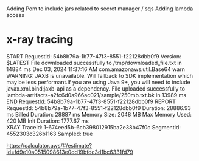 #

Adding Pom to include jars related to secret manager / sqs 
Adding lambda access


# x-ray tracing 


START RequestId: 54b8b79a-1b77-47f3-8551-f22128dbb0f9 Version: $LATEST
File downloaded successfully to /tmp/downloaded_file.txt in 14884  ms
Dec 03, 2024 11:37:16 AM com.amazonaws.util.Base64 warn
WARNING: JAXB is unavailable. Will fallback to SDK implementation which may be less performant.If you are using Java 9+, you will need to include javax.xml.bind:jaxb-api as a dependency.
File uploaded successfully to lambda-artifacts-a2fc6d0a966ac021/sample/250mb.txt.bk in 13989  ms
END RequestId: 54b8b79a-1b77-47f3-8551-f22128dbb0f9
REPORT RequestId: 54b8b79a-1b77-47f3-8551-f22128dbb0f9	Duration: 28886.93 ms	Billed Duration: 28887 ms	Memory Size: 2048 MB	Max Memory Used: 420 MB	Init Duration: 1777.67 ms	
XRAY TraceId: 1-674eed5b-6cb398012915ba2e38b47f0c	SegmentId: 4552303c326b1163	Sampled: true	

https://calculator.aws/#/estimate?id=fd9e10a0515098613e0dd19bfdc3d1bc6331fd79
